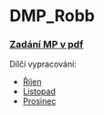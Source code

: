 # DMP_Robb

### [Zadání MP v pdf](Robb_Zadání_MP.pdf)

Dílčí vypracování:

 + [Říjen](Dílčí_vypracování/Říjen.pdf)
 + [Listopad](Dílčí_vypracování/Listopad)
 + [Prosinec](Dílčí_vypracování/Prosinec/Prosinec.pdf)

